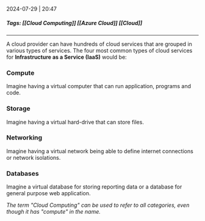 

2024-07-29 | 20:47

##### Tags: [[Cloud Computing]] [[Azure Cloud]] [[Cloud]]

---

A cloud provider can have hundreds of cloud services that are grouped in various types of services. The four most common types of cloud services for **Infrastructure as a Service (IaaS)** would be:

### Compute
Imagine having a virtual computer that can run application, programs and code.

### Storage
Imagine having a virtual hard-drive that can store files.

### Networking
Imagine having a virtual network being able to define internet connections or network isolations.

### Databases
Imagine a virtual database for storing reporting data or a database for general purpose web application.

*The term "Cloud Computing" can be used to refer to all categories, even though it has "compute" in the name.*
